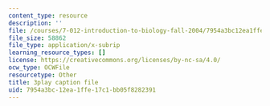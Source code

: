 ```yaml
---
content_type: resource
description: ''
file: /courses/7-012-introduction-to-biology-fall-2004/7954a3bc12ea1ffe17c1bb05f8282391_qObvbkcU838.srt
file_size: 58862
file_type: application/x-subrip
learning_resource_types: []
license: https://creativecommons.org/licenses/by-nc-sa/4.0/
ocw_type: OCWFile
resourcetype: Other
title: 3play caption file
uid: 7954a3bc-12ea-1ffe-17c1-bb05f8282391
---
```

